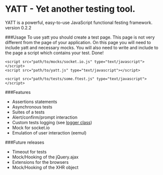 YATT - Yet another testing tool.
===================
YATT is a powerful, easy-to-use JavaScript functional festing framework.<br />
version 0.2.2

###Usage
To use yatt you should create a test page. This page is not very different from the page of your application.
On this page you will need to include yatt and necessary mocks. You will also need to write and include to the page
a script which contains your test. Done!
<pre><code>&lt;script src="path/to/mocks/socket.io.js" type="text/javascript">&lt;/script>
&lt;script src="path/to/yatt.js" type="text/javascript">&lt;/script>

&lt;script src="path/to/tests/some.ftest.js" type="text/javascript">&lt;/script>
</code></pre>

###Features
+ Assertions statements
+ Asynchronous tests
+ Suites of a tests
+ Alert/confirm/prompt interaction
+ Custom tests logging (see [logger class](api/index.html#yatt_logger_init))
+ Mock for socket.io
+ Emulation of user interaction (eemul)

###Future releases
+ Timeout for tests
+ Mock/Hooking of the jQuery.ajax
+ Extensions for the  browsers
+ Mock/Hooking of the XHR object 